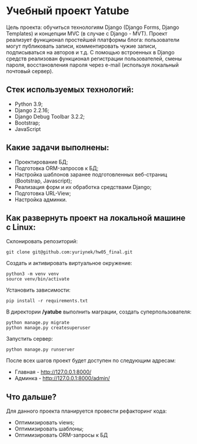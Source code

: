 # Учебный проект Yatube
Цель проекта: обучиться технологиям Django (Django Forms, Django Templates) и концепции MVC (в случае с Django - MVT).
Проект реализует функционал простейшей платформы блога: пользователи могут публиковать записи, комментировать чужие записи, подписываться на авторов и т.д.
С помощью встроенных в Django средств реализован функционал регистрации пользователей, смены пароля, восстановления пароля через e-mail (используя локальный почтовый сервер).
## Стек используемых технологий:
+ Python 3.9;
+ Django 2.2.16;
+ Django Debug Toolbar 3.2.2;
+ Bootstrap;
+ JavaScript
## Какие задачи выполнены:
+ Проектирование БД;
+ Подготовка ORM-запросов к БД;
+ Настройка шаблонов заранее подготовленных веб-страниц (Bootstrap, Javascript);
+ Реализация форм и их обработка средствами Django;
+ Подготовка URL-View;
+ Настройка админки.
## Как развернуть проект на локальной машине с Linux:
Склонировать репозиторий:
```
git clone git@github.com:yuriynek/hw05_final.git
```
Создать и активировать виртуальное окружение:
```
python3 -m venv venv
source venv/bin/activate
```
Установить зависимости:
```
pip install -r requirements.txt
```
В директории **/yatube** выполнить маграции, создать суперпользователя:
```
python manage.py migrate
python manage.py createsuperuser
```
Запустить сервер:
```
python manage.py runserver
```
После всех шагов проект будет доступен по следующим адресам:
+ Главная - http://127.0.0.1:8000/
+ Админка - http://127.0.0.1:8000/admin/

## Что дальше?
Для данного проекта планируется провести рефакторинг кода:
+ Оптимизировать views;
+ Оптимизировать шаблоны;
+ Оптимизировать ORM-запросы к БД
